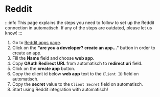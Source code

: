 # Reddit

:::info
This page explains the steps you need to follow to set up the Reddit
connection in automatisch. If any of the steps are outdated, please let us know!
:::

1. Go to [Reddit apps page](https://www.reddit.com/prefs/apps).
2. Click on the **"are you a developer? create an app..."** button in order to create an app.
3. Fill the **Name** field and choose **web app**.
4. Copy **OAuth Redirect URL** from automatisch to **redirect uri** field.
5. Click on the **create app** button.
6. Copy the client id below **web app** text to the `Client ID` field on automatisch.
7. Copy the **secret** value to the `Client Secret` field on automatisch.
8. Start using Reddit integration with automatisch!
